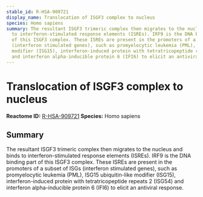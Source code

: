 ```yaml
---
stable_id: R-HSA-909721
display_name: Translocation of ISGF3 complex to nucleus
species: Homo sapiens
summary: The resultant ISGF3 trimeric complex then migrates to the nucleus and binds
  to interferon-stimulated response elements (ISREs). IRF9 is the DNA binding part
  of this ISGF3 complex. These ISREs are present in the promoters of a subset of ISGs
  (interferon stimulated genes), such as promyelocytic leukemia (PML), ISG15 ubiquitin-like
  modifier (ISG15), interferon-induced protein with tetratricopeptide repeats 2 (ISG54)
  and interferon alpha-inducible protein 6 (IFI6) to elicit an antiviral response.
---
```


# Translocation of ISGF3 complex to nucleus
**Reactome ID:** [R-HSA-909721](https://reactome.org/content/detail/R-HSA-909721)
**Species:** Homo sapiens

## Summary

The resultant ISGF3 trimeric complex then migrates to the nucleus and binds to interferon-stimulated response elements (ISREs). IRF9 is the DNA binding part of this ISGF3 complex. These ISREs are present in the promoters of a subset of ISGs (interferon stimulated genes), such as promyelocytic leukemia (PML), ISG15 ubiquitin-like modifier (ISG15), interferon-induced protein with tetratricopeptide repeats 2 (ISG54) and interferon alpha-inducible protein 6 (IFI6) to elicit an antiviral response.
